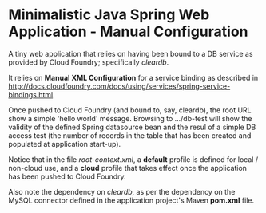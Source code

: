Minimalistic Java Spring Web Application - Manual Configuration
========================================
A tiny web application that relies on having been bound to a DB service as provided by Cloud Foundry; specifically *cleardb*.

It relies on **Manual XML Configuration** for a service binding as described in http://docs.cloudfoundry.com/docs/using/services/spring-service-bindings.html.

Once pushed to Cloud Foundry (and bound to, say, cleardb), the root URL show a simple 'hello world' message. Browsing to .../db-test will show the validity of the defined Spring datasource bean and the resul of a simple DB access test (the number of records in the table that has been created and populated at application start-up).

Notice that in the file *root-context.xml*, a **default** profile is defined for local / non-cloud use, and a **cloud** profile that takes effect once the application has been pushed to Cloud Foundry.

Also note the dependency on *cleardb*, as per the dependency on the MySQL connector defined in the application project's Maven **pom.xml** file.
